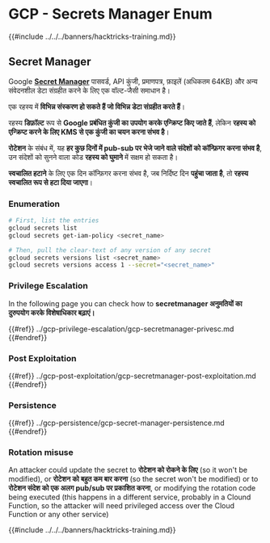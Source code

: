 # GCP - Secrets Manager Enum

{{#include ../../../banners/hacktricks-training.md}}

## Secret Manager

Google [**Secret Manager**](https://cloud.google.com/solutions/secrets-management/) पासवर्ड, API कुंजी, प्रमाणपत्र, फ़ाइलें (अधिकतम 64KB) और अन्य संवेदनशील डेटा संग्रहीत करने के लिए एक वॉल्ट-जैसी समाधान है।

एक रहस्य में **विभिन्न संस्करण हो सकते हैं जो विभिन्न डेटा संग्रहीत करते हैं**।

रहस्य **डिफ़ॉल्ट** रूप से **Google प्रबंधित कुंजी का उपयोग करके एन्क्रिप्ट किए जाते हैं**, लेकिन **रहस्य को एन्क्रिप्ट करने के लिए KMS से एक कुंजी का चयन करना संभव है**।

**रोटेशन** के संबंध में, यह **हर कुछ दिनों में pub-sub पर भेजे जाने वाले संदेशों को कॉन्फ़िगर करना संभव है**, उन संदेशों को सुनने वाला कोड **रहस्य को घुमाने** में सक्षम हो सकता है।

**स्वचालित हटाने** के लिए एक दिन कॉन्फ़िगर करना संभव है, जब निर्दिष्ट दिन **पहुंचा जाता है**, तो **रहस्य स्वचालित रूप से हटा दिया जाएगा**।

### Enumeration
```bash
# First, list the entries
gcloud secrets list
gcloud secrets get-iam-policy <secret_name>

# Then, pull the clear-text of any version of any secret
gcloud secrets versions list <secret_name>
gcloud secrets versions access 1 --secret="<secret_name>"
```
### Privilege Escalation

In the following page you can check how to **secretmanager अनुमतियों का दुरुपयोग करके विशेषाधिकार बढ़ाएं।**

{{#ref}}
../gcp-privilege-escalation/gcp-secretmanager-privesc.md
{{#endref}}

### Post Exploitation

{{#ref}}
../gcp-post-exploitation/gcp-secretmanager-post-exploitation.md
{{#endref}}

### Persistence

{{#ref}}
../gcp-persistence/gcp-secret-manager-persistence.md
{{#endref}}

### Rotation misuse

An attacker could update the secret to **रोटेशन को रोकने के लिए** (so it won't be modified), or **रोटेशन को बहुत कम बार करना** (so the secret won't be modified) or to **रोटेशन संदेश को एक अलग pub/sub पर प्रकाशित करना**, or modifying the rotation code being executed (this happens in a different service, probably in a Clound Function, so the attacker will need privileged access over the Cloud Function or any other service)

{{#include ../../../banners/hacktricks-training.md}}
